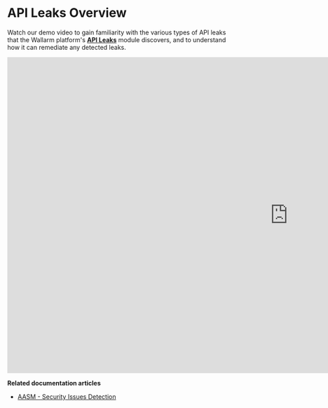 # API Leaks Overview

Watch our demo video to gain familiarity with the various types of API leaks that the Wallarm platform's [**API Leaks**](../api-attack-surface/api-leaks.md) module discovers, and to understand how it can remediate any detected leaks.

<div class="video-wrapper">
  <iframe width="1280" height="720" src="https://www.youtube.com/embed/Xfezb0WdNMY" frameborder="0" allow="accelerometer; autoplay; encrypted-media; gyroscope; picture-in-picture" allowfullscreen></iframe>
</div>

**Related documentation articles**

* [AASM - Security Issues Detection](../api-attack-surface/security-issues.md)
